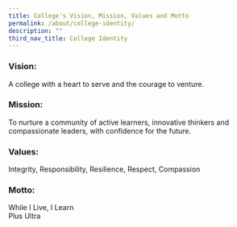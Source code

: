 ```yaml
---
title: College's Vision, Mission, Values and Motto
permalink: /about/college-identity/
description: ""
third_nav_title: College Identity
---
```

### **Vision:**
<p>A college with a heart to serve and the courage to venture.</p>

### **Mission:**
To nurture a community of active learners, innovative thinkers and compassionate leaders, with confidence for the future.

### **Values:**
Integrity, Responsibility, Resilience, Respect, Compassion

### **Motto:**
While I Live, I Learn<br>
Plus Ultra